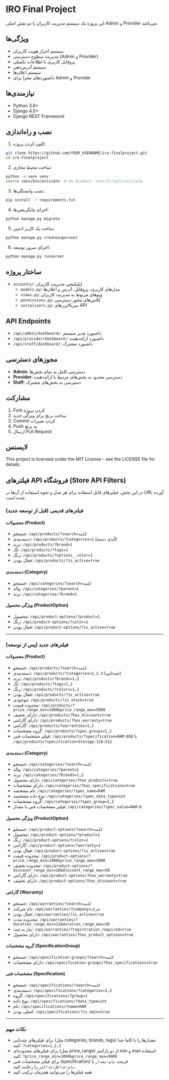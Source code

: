 # IRO Final Project

این پروژه یک سیستم مدیریت کاربران با دو نقش اصلی Admin و Provider می‌باشد.

## ویژگی‌ها

- سیستم احراز هویت کاربران
- مدیریت سطوح دسترسی (Admin و Provider)
- پروفایل کاربری با اطلاعات تکمیلی
- سیستم آدرس‌دهی
- سیستم اعلان‌ها
- داشبوردهای مجزا برای Admin و Provider

## نیازمندی‌ها

- Python 3.8+
- Django 4.0+
- Django REST Framework

## نصب و راه‌اندازی

1. کلون کردن پروژه:
```bash
git clone https://github.com/YOUR_USERNAME/iro-finalproject.git
cd iro-finalproject
```

2. ساخت محیط مجازی:
```bash
python -m venv venv
source venv/bin/activate  # On Windows: venv\Scripts\activate
```

3. نصب وابستگی‌ها:
```bash
pip install -r requirements.txt
```

4. اجرای مایگریشن‌ها:
```bash
python manage.py migrate
```

5. ساخت یک کاربر ادمین:
```bash
python manage.py createsuperuser
```

6. اجرای سرور توسعه:
```bash
python manage.py runserver
```

## ساختار پروژه

- `accounts/`: اپلیکیشن مدیریت کاربران
  - `models.py`: مدل‌های کاربری، پروفایل، آدرس و اعلان‌ها
  - `views.py`: ویوهای مربوط به مدیریت کاربران
  - `permissions.py`: کلاس‌های مجوز دسترسی
  - `serializers.py`: سریالایزرهای API

## API Endpoints

- `/api/admin/dashboard/`: داشبورد مدیر سیستم
- `/api/provider/dashboard/`: داشبورد ارائه‌دهنده
- `/api/staff/dashboard/`: داشبورد مشترک

## مجوزهای دسترسی

- **Admin**: دسترسی کامل به تمام بخش‌ها
- **Provider**: دسترسی محدود به بخش‌های مرتبط با ارائه‌دهنده
- **Staff**: دسترسی به بخش‌های مشترک

## مشارکت

1. Fork کردن پروژه
2. ساخت برنچ برای ویژگی جدید
3. Commit کردن تغییرات
4. Push به برنچ
5. ارسال Pull Request

## لایسنس

This project is licensed under the MIT License - see the LICENSE file for details. 

## فیلترهای API فروشگاه (Store API Filters)

در این بخش، فیلترهای قابل استفاده برای هر مدل و نحوه استفاده از آن‌ها در URL آورده شده است.

### فیلترهای قدیمی (قبل از توسعه جدید)

#### محصولات (Product)

- جستجو: `/api/products/?search=کلمه`
- دسته‌بندی: `/api/products/?categories=1` (آیدی دسته)
- برند: `/api/products/?brand=1`
- تگ: `/api/products/?tags=1`
- رنگ: `/api/products/?options__color=1`
- فعال بودن: `/api/products/?is_active=true`

#### دسته‌بندی (Category)

- جستجو: `/api/categories/?search=کلمه`
- والد: `/api/categories/?parent=1`
- برند: `/api/categories/?brand=1`

#### ویژگی محصول (ProductOption)

- محصول: `/api/product-options/?product=1`
- رنگ: `/api/product-options/?color=1`
- فعال بودن: `/api/product-options/?is_active=true`

---

### فیلترهای جدید (پس از توسعه)

#### محصولات (Product)

- جستجو: `/api/products/?search=کلمه`
- دسته‌بندی: `/api/products/?categories=1,2,3` (چندتایی)
- برند: `/api/products/?brands=1,2`
- تگ: `/api/products/?tags=1,2`
- رنگ: `/api/products/?colors=1,2`
- فعال بودن: `/api/products/?is_active=true`
- موجودی: `/api/products/?in_stock=true`
- محدوده قیمت: `/api/products/?price_range_min=1000&price_range_max=5000`
- دارای تخفیف: `/api/products/?has_discount=true`
- دارای گارانتی: `/api/products/?has_warranty=true`
- گارانتی: `/api/products/?warranties=1,2`
- گروه مشخصات: `/api/products/?spec_groups=1,2`
- فیلتر مشخصات فنی: `/api/products/?specification=RAM:8GB` یا `/api/products/?specification=Storage:128:512`

#### دسته‌بندی (Category)

- جستجو: `/api/categories/?search=کلمه`
- والد: `/api/categories/?parent=1`
- برند: `/api/categories/?brands=1,2`
- دارای محصول: `/api/categories/?has_products=true`
- دارای مشخصات: `/api/categories/?has_specifications=true`
- نام مشخصه: `/api/categories/?spec_name=RAM`
- نوع داده مشخصه: `/api/categories/?spec_data_type=int`
- گروه مشخصات: `/api/categories/?spec_group=1,2`
- فیلتر مشخصات فنی با مقدار: `/api/categories/?spec_value=RAM:8`

#### ویژگی محصول (ProductOption)

- جستجو: `/api/product-options/?search=کلمه`
- محصول: `/api/product-options/?product=1`
- رنگ: `/api/product-options/?color=1`
- گارانتی: `/api/product-options/?warranty=1`
- فعال بودن: `/api/product-options/?is_active=true`
- محدوده قیمت: `/api/product-options/?price_range_min=1000&price_range_max=5000`
- محدوده تخفیف: `/api/product-options/?discount_range_min=10&discount_range_max=50`
- دارای گارانتی: `/api/product-options/?has_warranty=true`
- دارای تخفیف: `/api/product-options/?has_discount=true`

#### گارانتی (Warranty)

- جستجو: `/api/warranties/?search=کلمه`
- نام شرکت: `/api/warranties/?company=شرکت`
- فعال بودن: `/api/warranties/?is_active=true`
- محدوده مدت: `/api/warranties/?duration_range_min=12&duration_range_max=36`
- نیاز به ثبت: `/api/warranties/?registration_required=true`
- دارای محصول: `/api/warranties/?has_product_options=true`

#### گروه مشخصات (SpecificationGroup)

- جستجو: `/api/specification-groups/?search=کلمه`
- دارای مشخصات: `/api/specification-groups/?has_specifications=true`

#### مشخصات فنی (Specification)

- جستجو: `/api/specifications/?search=کلمه`
- دسته‌بندی: `/api/specifications/?categories=1,2`
- گروه: `/api/specifications/?group=1`
- نوع داده: `/api/specifications/?data_type=int`
- نام: `/api/specifications/?name=RAM`
- اصلی بودن: `/api/specifications/?is_main=true`

---

### نکات مهم
- برای فیلترهای چندتایی (مثل categories, brands, tags) مقدارها را با کاما جدا کنید: `?categories=1,2,3`
- برای فیلترهای محدوده‌ای (مثل price_range) از دو پارامتر min و max استفاده کنید: `?price_range_min=1000&price_range_max=5000`
- برای فیلتر مشخصات فنی (specification) فرمت `نام:مقدار` یا `نام:حداقل:حداکثر` را رعایت کنید.
- همه فیلترها را می‌توانید همزمان ترکیب کنید. 